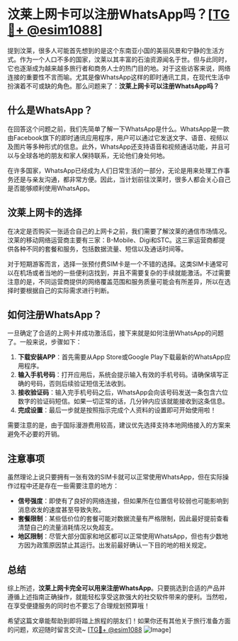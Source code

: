 # 汶莱上网卡可以注册WhatsApp吗？[[TG💪+ @esim1088](https://t.me/s/esim1088)]

提到汶莱，很多人可能首先想到的是这个东南亚小国的美丽风景和宁静的生活方式。作为一个人口不多的国家，汶莱以其丰富的石油资源闻名于世。但与此同时，它也逐渐成为越来越多旅行者和商务人士的热门目的地。对于这些访客来说，网络连接的重要性不言而喻。尤其是像WhatsApp这样的即时通讯工具，在现代生活中扮演着不可或缺的角色。那么问题来了：**汶莱上网卡可以注册WhatsApp吗？**

## 什么是WhatsApp？

在回答这个问题之前，我们先简单了解一下WhatsApp是什么。WhatsApp是一款由Facebook旗下的即时通讯应用程序，用户可以通过它发送文字、语音、视频以及图片等多种形式的信息。此外，WhatsApp还支持语音和视频通话功能，并且可以与全球各地的朋友和家人保持联系，无论他们身处何地。

在许多国家，WhatsApp已经成为人们日常生活的一部分，无论是用来处理工作事务还是与亲友沟通，都非常方便。因此，当计划前往汶莱时，很多人都会关心自己是否能够顺利使用WhatsApp。

## 汶莱上网卡的选择

在决定是否购买一张适合自己的上网卡之前，我们需要了解汶莱的通信市场情况。汶莱的移动网络运营商主要有三家：B-Mobile、Digi和STC。这三家运营商都提供各种不同的套餐和服务，包括数据流量、短信以及通话时间等。

对于短期游客而言，选择一张预付费SIM卡是一个不错的选择。这类SIM卡通常可以在机场或者当地的一些便利店找到，并且不需要复杂的手续就能激活。不过需要注意的是，不同运营商提供的网络覆盖范围和服务质量可能会有所差异，所以在选择时要根据自己的实际需求进行判断。

## 如何注册WhatsApp？

一旦确定了合适的上网卡并成功激活后，接下来就是如何注册WhatsApp的问题了。一般来说，步骤如下：

1. **下载安装APP**：首先需要从App Store或Google Play下载最新的WhatsApp应用程序。
2. **输入手机号码**：打开应用后，系统会提示输入有效的手机号码。请确保填写正确的号码，否则后续验证短信无法收到。
3. **接收验证码**：输入完手机号码之后，WhatsApp会向该号码发送一条包含六位数字的验证码短信。如果一切正常的话，几分钟内应该就能接收到这条信息。
4. **完成设置**：最后一步就是按照指示完成个人资料的设置即可开始使用啦！

需要注意的是，由于国际漫游费用较高，建议优先选择支持本地网络接入的方案来避免不必要的开销。

## 注意事项

虽然理论上说只要拥有一张有效的SIM卡就可以正常使用WhatsApp，但在实际操作过程中还是存在一些需要注意的地方：

- **信号强度**：即使有了良好的网络连接，但如果所在位置信号较弱也可能影响到消息收发的速度甚至导致失败。
- **套餐限制**：某些低价位的套餐可能对数据流量有严格限制，因此最好提前查看清楚自己的流量消耗情况以免超支。
- **地区限制**：尽管大部分国家和地区都可以正常使用WhatsApp，但也有少数地方因为政策原因禁止其运行。出发前最好确认一下目的地的相关规定。

## 总结

综上所述，**汶莱上网卡完全可以用来注册WhatsApp**。只要挑选到合适的产品并遵循上述指南正确操作，就能轻松享受这款强大的社交软件带来的便利。当然啦，在享受便捷服务的同时也不要忘了合理规划预算哦！

希望这篇文章能帮助到即将踏上旅程的朋友们！如果你还有其他关于旅行准备方面的问题，欢迎随时留言交流~ [[TG💪+ @esim1088](https://t.me/s/esim1088) ![Image](https://i.postimg.cc/4NQfJmqS/Snipaste-2025-05-13-00-14-12.png)]